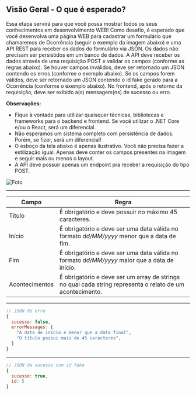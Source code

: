 ## Visão Geral - O que é esperado?

Essa etapa servirá para que você possa mostrar todos os seus conhecimentos em desenvolvimento WEB! Como desafio, é esperado que você desenvolva uma página WEB para cadastrar um formulário que chamaremos de Ocorrência (seguir o exemplo da imagem abaixo) e uma API REST para receber os dados do formulário via JSON. Os dados não precisam ser persistidos em um banco de dados. A API deve receber os dados através de uma requisição POST e validar os campos (conforme as regras abaixo). Se houver campos inválidos, deve ser retornado um JSON contendo os erros (conforme o exemplo abaixo). Se os campos forem válidos, deve ser retornado um JSON contendo o id fake gerado para a Ocorrência (conforme o exemplo abaixo). No frontend, após o retorno da requisição, deve ser exibido a(s) mensagem(ns) de sucesso ou erro.

**Observações:**
- Fique à vontade para utilizar quaisquer técnicas, bibliotecas e frameworks para o backend e frontend. Se você utilizar o .NET Core e/ou o React, será um diferencial.
- Não esperamos um sistema completo com persistência de dados. Porém, se fizer, será um diferencial!
- O esboço da tela abaixo é apenas ilustrativo. Você não precisa fazer a estilização igual. Apenas deve conter os campos presentes na imagem e seguir mais ou menos o layout.
- A API deve possuir apenas um endpoint pra receber a requisição do tipo POST.

![Foto](https://lh3.googleusercontent.com/pw/ACtC-3euYg0P_gzc7EQ8zSGHel2Bue2FjvGTVw5yA9VdLIGbEWI_g8cCIUm6shnUu86pHs10xdxvGe90Z7u5lyVjL_zSXytLNQm0G7HdFBZKxdfeOYPKfHwwLDdM3b3FZuTYzdFz2c7LM_ploowjE7B_0a8-=w1605-h903-no?authuser=0)

---
|Campo|Regra  |
|--|--|
|Título  | É obrigatório e deve possuir no máximo 45 caracteres. |
|Início | É obrigatório e deve ser uma data válida no formato *dd/MM/yyyy* menor que a data de fim.|
|Fim | É obrigatório e deve ser uma data válida no formato *dd/MM/yyyy* maior que a data de início.|
| Acontecimentos | É obrigatório e deve ser um array de strings no qual cada string representa o relato de um acontecimento.|
---
```JavaScript
// JSON de erro
{
  sucesso: false,
  errorMessages: [
    "A data de início é menor que a data final",
    "O título possui mais de 45 caracteres",
  ]
}
```

---
```JavaScript
// JSON de sucesso com id fake
{
  sucesso: true,
  id: 5
}
```
